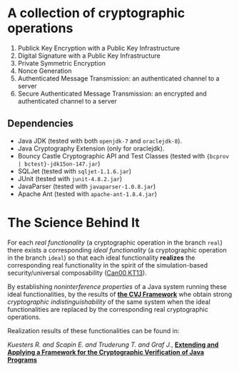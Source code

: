 # A collection of cryptographic operations

1. Publick Key Encryption with a Public Key Infrastructure
2. Digital Signature with a Public Key Infrastructure
3. Private Symmetric Encryption
4. Nonce Generation
5. Authenticated Message Transmission: an authenticated channel to a server
6. Secure Authenticated Message Transmission: an encrypted and authenticated channel to a server



## Dependencies

* Java JDK (tested with both `openjdk-7` and `oraclejdk-8`).
* Java Cryptography Extension (only for oraclejdk).
* Bouncy Castle Cryptographic API and Test Classes (tested with `{bcprov | bctest}-jdk15on-147.jar`)
* SQLJet (tested with `sqljet-1.1.6.jar`)
* JUnit (tested with `junit-4.8.2.jar`)
* JavaParser (tested with `javaparser-1.0.8.jar`)
* Apache Ant (tested with `apache-ant-1.8.4.jar`)




# The Science Behind It

For each *real functionality* (a cryptographic operation in the branch
`real`) there exists a corresponding *ideal functionality* (a
cryptographic operation in the branch `ideal`) so that each ideal
functionality **realizes** the corresponding real functionality in the
spirit of the simulation-based security/universal composability ([Can00][4],[KT13][3]).

By establishing *noninterference properties* of a Java system running
these ideal functionalities, by the results of **[the CVJ
Framework][1]** whe obtain strong *cryptographic indistinguishability*
of the same system when the ideal functionalities are replaced by the
corresponding real cryptographic operations.

Realization results of these functionalities can be found in:


*Kuesters R. and Scapin E. and Truderung T. and Graf J.*,
**[Extending and Applying a Framework for the Cryptographic Verification of Java Programs][2]**



[1]: https://eprint.iacr.org/2012/153 
[2]: https://eprint.iacr.org/2014/038 
[3]: https://eprint.iacr.org/2013/025
[4]: https://eprint.iacr.org/2000/067
